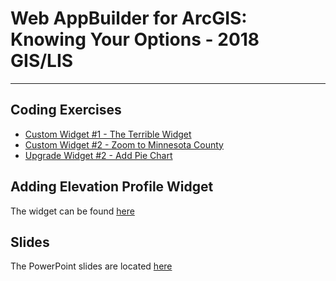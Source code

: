 # Web AppBuilder for ArcGIS: Knowing Your Options - 2018 GIS/LIS
___

## Coding Exercises ##
- [Custom Widget #1 - The Terrible Widget][lab1]
- [Custom Widget #2 - Zoom to Minnesota County][lab2]
- [Upgrade Widget #2 - Add Pie Chart][lab3]

## Adding Elevation Profile Widget ##
The widget can be found [here](https://community.esri.com/docs/DOC-3342-elevation-profile-widget-version-23-02142017)

## Slides ##
The PowerPoint slides are located [here][slides]

[lab1]: ./Exercises/widget1.md
[lab2]: ./Exercises/widget2.md
[lab3]: ./Exercises/widget3.md
[slides]: ./Slides/Web_AppBuilder_for_ArcGIS_2018_GISLIS.pptx

